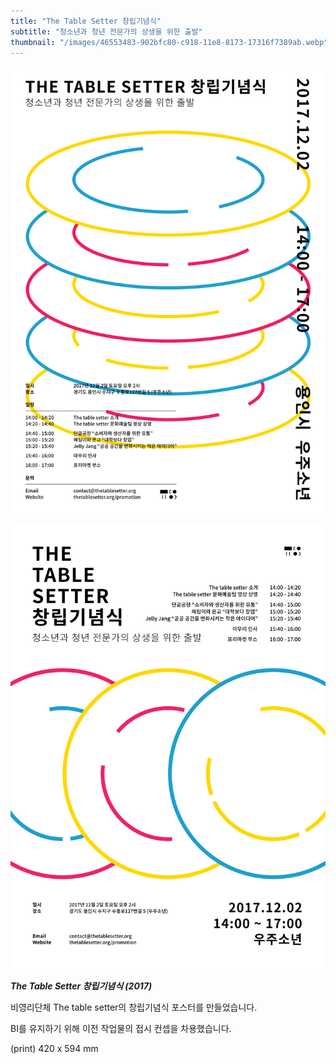 ```yaml
---
title: "The Table Setter 창립기념식"
subtitle: "청소년과 청년 전문가의 상생을 위한 출발"
thumbnail: "/images/46553483-902bfc80-c918-11e8-8173-17316f7389ab.webp"
---
```


![](/images/46553483-902bfc80-c918-11e8-8173-17316f7389ab.webp)

![](/images/46553482-902bfc80-c918-11e8-99c5-7b6ba44fec2d.webp)

_**The Table Setter 창립기념식 (2017)**_

비영리단체 The table setter의 창립기념식 포스터를 만들었습니다.

BI를 유지하기 위해 이전 작업물의 접시 컨셉을 차용했습니다.

(print) 420 x 594 mm
